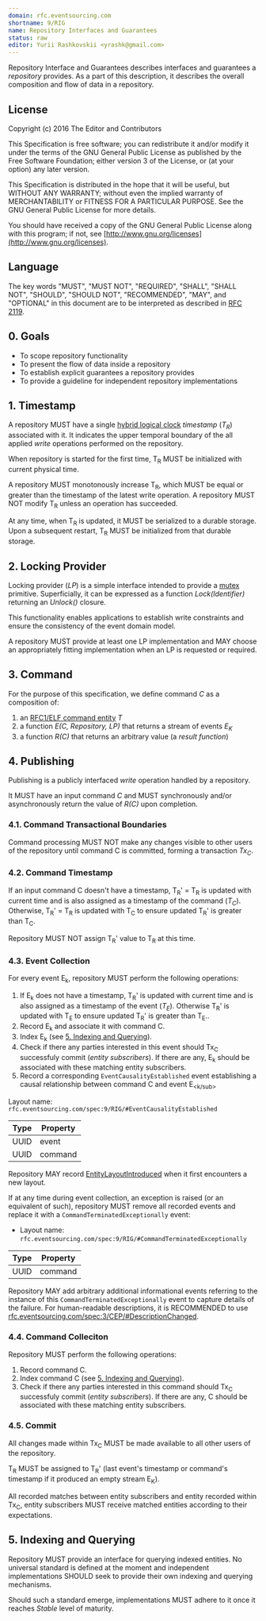```yaml
---
domain: rfc.eventsourcing.com
shortname: 9/RIG
name: Repository Interfaces and Guarantees
status: raw
editor: Yurii Rashkovskii <yrashk@gmail.com>
---
```


Repository Interface and Guarantees describes interfaces and guarantees a *repository* provides. As a part of this description, it describes the overall
composition and flow of data in a repository.

## License

Copyright (c) 2016 The Editor and Contributors

This Specification is free software; you can redistribute it and/or modify it under the terms of the GNU General Public License as published by the Free Software Foundation; either version 3 of the License, or (at your option) any later version.

This Specification is distributed in the hope that it will be useful, but WITHOUT ANY WARRANTY; without even the implied warranty of MERCHANTABILITY or FITNESS FOR A PARTICULAR PURPOSE. See the GNU General Public License for more details.

You should have received a copy of the GNU General Public License along with this program; if not, see [http://www.gnu.org/licenses](http://www.gnu.org/licenses).

## Language

The key words "MUST", "MUST NOT", "REQUIRED", "SHALL", "SHALL NOT", "SHOULD", "SHOULD NOT", "RECOMMENDED", "MAY", and "OPTIONAL" in this document are to be interpreted as described in [RFC 2119](http://tools.ietf.org/html/rfc2119).

## 0. Goals

* To scope repository functionality
* To present the flow of data inside a repository
* To establish explicit guarantees a repository provides
* To provide a guideline for independent repository implementations

## 1. Timestamp <a name="timestamp"></a>

A repository MUST have a single [hybrid logical clock](http://rfc.eventsourcing.com/spec:6/HLC) *timestamp* (*T<sub>R</sub>*) associated with it. It indicates the upper temporal boundary of the all applied *write* operations performed on the repository.

When repository is started for the first time, T<sub>R</sub> MUST be initialized with current physical time.

A repository MUST monotonously increase T<sub>R</sub>, which MUST be equal or greater than the timestamp of the latest write operation. A repository MUST NOT modify T<sub>R</sub> unless an operation has succeeded.

At any time, when T<sub>R</sub> is updated, it MUST be serialized to a durable storage. Upon a subsequent restart, T<sub>R</sub> MUST be initialized from that durable storage.

## 2. Locking Provider <a name="locking-provider"></a>

Locking provider (*LP*) is a simple interface intended to provide a [mutex](https://en.wikipedia.org/wiki/Mutual_exclusion) primitive. Superficially, it can be expressed as a function *Lock(Identifier)* returning an *Unlock()* closure.

This functionality enables applications to establish write constraints and ensure the consistency of the event domain model.

A repository MUST provide at least one LP implementation and MAY choose an appropriately fitting implementation when an LP is requested or required.

## 3. Command <a name="command"></a>

For the purpose of this specification, we define command *C* as a composition of:

1. an [RFC1/ELF command entity](http://rfc.eventsourcing.com/spec:1/ELF) *T*
1. a function *E(C, Repository, LP)* that returns a stream of events *E<sub>K</sub>*
1. a function *R\(C\)* that returns an arbitrary value (a *result function*)

## 4. Publishing <a name="publishing"></a>

Publishing is a publicly interfaced *write* operation handled by a repository.

It MUST have an input command *C* and MUST synchronously and/or asynchronously return the value of *R\(C\)* upon completion.

### 4.1. Command Transactional Boundaries

Command processing MUST NOT make any changes visible to other users of the repository until command C is committed, forming a transaction *Tx<sub>C</sub>*.

### 4.2. Command Timestamp

If an input command C doesn't have a timestamp, T<sub>R</sub>' = T<sub>R</sub> is updated with current time and is also assigned as a timestamp of the command (*T<sub>C</sub>*). Otherwise, T<sub>R</sub>' = T<sub>R</sub> is updated with T<sub>C</sub> to ensure updated T<sub>R</sub>' is greater than T<sub>C</sub>.

Repository MUST NOT assign T<sub>R</sub>' value to T<sub>R</sub> at this time.

### 4.3. Event Collection

For every event E<sub>k</sub>, repository MUST perform the following operations:

1. If E<sub>k</sub> does not have a timestamp, T<sub>R</sub>' is updated with current time and is also assigned as a timestamp of the event (*T<sub>E</sub>*). Otherwise T<sub>R</sub>' is updated with T<sub>E</sub> to ensure updated T<sub>R</sub>' is greater than T<sub>E</sub>..
1. Record E<sub>k</sub> and associate it with command C.
1. Index E<sub>k</sub> (see [5. Indexing and Querying](../9/README.md#indexing-and-querying)).
1. Check if there any parties interested in this event should Tx<sub>C</sub> successfuly commit (*entity subscribers*). If there are any, E<sub>k</sub>  should be associated with these matching entity subscribers.
1. Record a corresponding `EventCausalityEstablished` event establishing a causal relationship between command C and event E<sub><k/sub>

Layout name: `rfc.eventsourcing.com/spec:9/RIG/#EventCausalityEstablished`

| Type | Property |
|------|----------|
| UUID | event    |
| UUID | command  |

Repository MAY record [EntityLayoutIntroduced](../9/README.md#EntityLayoutIntroduced) when it first encounters a new layout.

<a name="CommandTerminatedExceptionally"></a> If at any time during event collection, an exception is raised (or an equivalent of such), repository MUST remove all recorded events and replace it with a `CommandTerminatedExceptionally` event:

* Layout name: `rfc.eventsourcing.com/spec:9/RIG/#CommandTerminatedExceptionally`

| Type      | Property       |
|-----------|----------------|
| UUID      | command        |

Repository MAY add arbitrary additional informational events referring to the instance of this `CommandTerminatedExceptionally` event to capture details of the failure. For human-readable descriptions, it is RECOMMENDED to use [rfc.eventsourcing.com/spec:3/CEP/#DescriptionChanged](http://rfc.eventsourcing.com/spec:3/CEP/#DescriptionChanged).

### 4.4. Command Colleciton

Repository MUST perform the following operations:

1. Record command C.
1. Index command C (see [5. Indexing and Querying](../9/README.md#indexing-and-querying)).
1. Check if there any parties interested in this command should Tx<sub>C</sub> successfuly commit (*entity subscribers*). If there are any, C should be associated with these matching entity subscribers.

### 4.5. Commit

All changes made within Tx<sub>C</sub> MUST be made available to all other users of the repository.

T<sub>R</sub> MUST be assigned to T<sub>R</sub>' (last event's timestamp or command's timestamp if it produced an empty stream E<sub>K</sub>).

All recorded matches between entity subscribers and entity recorded within Tx<sub>C</sub>, entity subscribers MUST receive matched entities according to their expectations.

## 5. Indexing and Querying <a name="indexing-and-querying"></a>

Repository MUST provide an interface for querying indexed entities. No universal standard is defined at the moment and independent implementations SHOULD seek to provide their own indexing and querying mechanisms.

Should such a standard emerge, implementations MUST adhere to it once it reaches *Stable* level of maturity.
